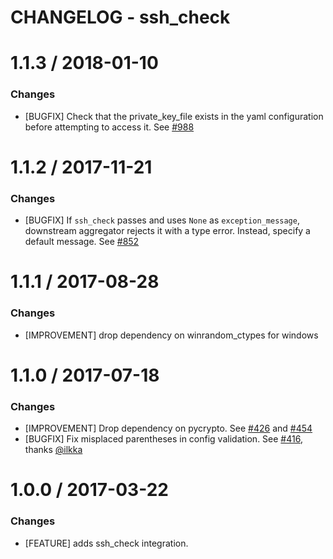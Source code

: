 # CHANGELOG - ssh_check

1.1.3 / 2018-01-10 
==================

### Changes

* [BUGFIX] Check that the private_key_file exists in the yaml configuration before attempting to access it. See [#988][]

1.1.2 / 2017-11-21
==================

### Changes

* [BUGFIX] If `ssh_check` passes and uses `None` as `exception_message`, downstream aggregator rejects it with a type error. 
  Instead, specify a default message. See [#852][]

1.1.1 / 2017-08-28
==================

### Changes

* [IMPROVEMENT] drop dependency on winrandom_ctypes for windows

1.1.0 / 2017-07-18
==================

### Changes

* [IMPROVEMENT] Drop dependency on pycrypto. See [#426][] and [#454][]
* [BUGFIX] Fix misplaced parentheses in config validation. See [#416][], thanks [@ilkka][]

1.0.0 / 2017-03-22
==================

### Changes

* [FEATURE] adds ssh_check integration.

<!--- The following link definition list is generated by PimpMyChangelog --->
[#416]: https://github.com/DataDog/integrations-core/issues/416
[#426]: https://github.com/DataDog/integrations-core/issues/426
[#454]: https://github.com/DataDog/integrations-core/issues/454
[#852]: https://github.com/DataDog/integrations-core/issues/852
[#988]: https://github.com/DataDog/integrations-core/issues/988
[@ilkka]: https://github.com/ilkka

